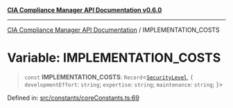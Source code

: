 [**CIA Compliance Manager API Documentation v0.6.0**](../README.md)

***

[CIA Compliance Manager API Documentation](../globals.md) / IMPLEMENTATION\_COSTS

# Variable: IMPLEMENTATION\_COSTS

> `const` **IMPLEMENTATION\_COSTS**: `Record`\<[`SecurityLevel`](../type-aliases/SecurityLevel.md), \{ `developmentEffort`: `string`; `expertise`: `string`; `maintenance`: `string`; \}\>

Defined in: [src/constants/coreConstants.ts:69](https://github.com/Hack23/cia-compliance-manager/blob/main/src/constants/coreConstants.ts#L69)
